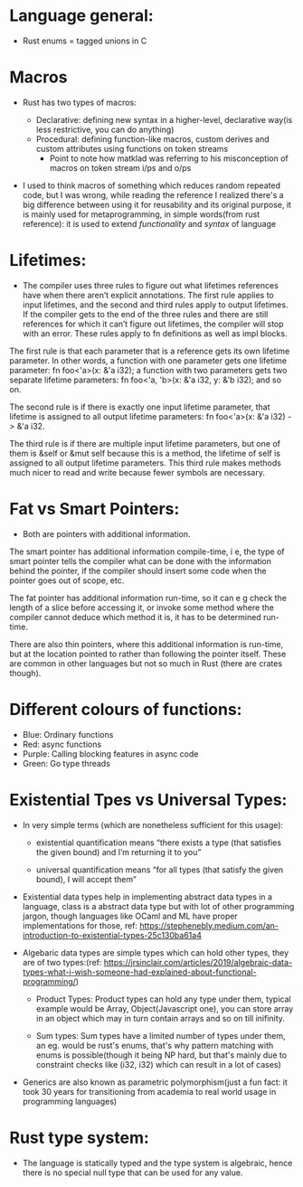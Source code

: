 # Language general:

- Rust enums = tagged unions in C

# Macros

- Rust has two types of macros:

  - Declarative: defining new syntax in a higher-level, declarative way(is less restrictive, you can do anything)
  - Procedural: defining function-like macros, custom derives and custom attributes using functions on token streams
    - Point to note how matklad was referring to his misconception of macros on token stream i/ps and o/ps

- I used to think macros of something which reduces random repeated code, but I was wrong, while reading the reference I realized there's a big difference between using it for reusability and its original purpose, it is mainly used for metaprogramming, in simple words(from rust reference): it is used to extend _*functionality*_ and _syntax_ of language

# Lifetimes:

- The compiler uses three rules to figure out what lifetimes references have when there aren’t explicit annotations. The first rule applies to input lifetimes, and the second and third rules apply to output lifetimes. If the compiler gets to the end of the three rules and there are still references for which it can’t figure out lifetimes, the compiler will stop with an error. These rules apply to fn definitions as well as impl blocks.

The first rule is that each parameter that is a reference gets its own lifetime parameter. In other words, a function with one parameter gets one lifetime parameter: fn foo<'a>(x: &'a i32); a function with two parameters gets two separate lifetime parameters: fn foo<'a, 'b>(x: &'a i32, y: &'b i32); and so on.

The second rule is if there is exactly one input lifetime parameter, that lifetime is assigned to all output lifetime parameters: fn foo<'a>(x: &'a i32) -> &'a i32.

The third rule is if there are multiple input lifetime parameters, but one of them is &self or &mut self because this is a method, the lifetime of self is assigned to all output lifetime parameters. This third rule makes methods much nicer to read and write because fewer symbols are necessary.

# Fat vs Smart Pointers:

- Both are pointers with additional information.

The smart pointer has additional information compile-time, i e, the type of smart pointer tells the compiler what can be done with the information behind the pointer, if the compiler should insert some code when the pointer goes out of scope, etc.

The fat pointer has additional information run-time, so it can e g check the length of a slice before accessing it, or invoke some method where the compiler cannot deduce which method it is, it has to be determined run-time.

There are also thin pointers, where this additional information is run-time, but at the location pointed to rather than following the pointer itself. These are common in other languages but not so much in Rust (there are crates though).

# Different colours of functions:

- Blue: Ordinary functions
- Red: async functions
- Purple: Calling blocking features in async code
- Green: Go type threads

# Existential Tpes vs Universal Types:

- In very simple terms (which are nonetheless sufficient for this usage):

  - existential quantification means “there exists a type (that satisfies the given bound) and I’m returning it to you”

  - universal quantification means “for all types (that satisfy the given bound), I will accept them”

- Existential data types help in implementing abstract data types in a language, class is a abstract data type but with lot of other programming jargon, though languages like OCaml and ML have proper implementations for those, ref: https://stephenebly.medium.com/an-introduction-to-existential-types-25c130ba61a4

- Algebaric data types are simple types which can hold other types, they are of two types:(ref: https://jrsinclair.com/articles/2019/algebraic-data-types-what-i-wish-someone-had-explained-about-functional-programming/)

  - Product Types: Product types can hold any type under them, typical example would be Array, Object(Javascript one), you can store array in an object which may in turn contain arrays and so on till inifinity.

  - Sum types: Sum types have a limited number of types under them, an eg. would be rust's enums, that's why pattern matching with enums is possible(though it being NP hard, but that's mainly due to constraint checks like (i32, i32) which can result in a lot of cases)

- Generics are also known as parametric polymorphism(just a fun fact: it took 30 years for transitioning from academia to real world usage in programming languages)

# Rust type system:

- The language is statically typed and the type system is algebraic, hence there is no special null type that can be used for any value.
